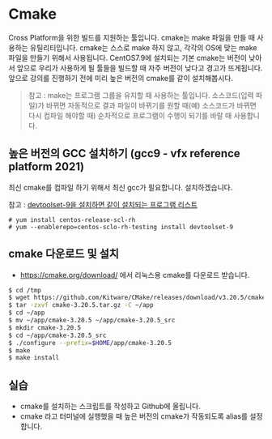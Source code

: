 # Cmake
Cross Platform을 위한 빌드를 지원하는 툴입니다.
cmake는 make 파일을 만들 때 사용하는 유틸리티입니다.
cmake는 스스로 make 하지 않고, 각각의 OS에 맞는 make 파일을 만들기 위해서 사용됩니다.
CentOS7.9에 설치되는 기본 cmake는 버전이 낮아서 앞으로 우리가 사용하게 될 툴들을 빌드할 때 자주 버전이 낮다고 경고가 뜨게됩니다.
앞으로 강의를 진행하기 전에 미리 높은 버전의 cmake를 같이 설치해봅시다.

> 참고 : make는 프로그램 그룹을 유지할 때 사용하는 툴입니다.
소스코드(입력 파일)가 바뀌면 자동적으로 결과 파일이 바뀌기를 원할 때(예) 소스코드가 바뀌면 다시 컴파일 해야할 때) 순차적으로 프로그램이 수행이 되기를 바랄 때 사용합니다.

## 높은 버전의 GCC 설치하기 (gcc9 - vfx reference platform 2021)
최신 cmake를 컴파일 하기 위해서 최신 gcc가 필요합니다.
설치하겠습니다.

참고 : [devtoolset-9을 설치하면 같이 설치되는 프로그램 리스트](https://access.redhat.com/documentation/en-us/red_hat_developer_toolset/9/html-single/user_guide/index)

```
# yum install centos-release-scl-rh
# yum --enablerepo=centos-sclo-rh-testing install devtoolset-9
```

## cmake 다운로드 및 설치
- https://cmake.org/download/ 에서 리눅스용 cmake를 다운로드 받습니다.

```bash
$ cd /tmp
$ wget https://github.com/Kitware/CMake/releases/download/v3.20.5/cmake-3.20.5.tar.gz
$ tar -zxvf cmake-3.20.5.tar.gz -C ~/app
$ cd ~/app
$ mv ~/app/cmake-3.20.5 ~/app/cmake-3.20.5_src
$ mkdir cmake-3.20.5
$ cd ~/app/cmake-3.20.5_src
$ ./configure --prefix=$HOME/app/cmake-3.20.5
$ make
$ make install
```

## 실습
- cmake를 설치하는 스크립트를 작성하고 Github에 올립니다.
- cmake 라고 터미널에 실행했을 때 높은 버전의 cmake가 작동되도록 alias를 설정합니다.
